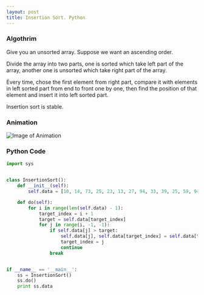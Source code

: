 ```yaml
---
layout: post
title: Insertion Sort. Python
---
```


### Algothrim

Give you an unsorted array. Suppose we want an ascending order.

Divide the array into two parts, one is sorted which take left part of the array, another one is unsorted which take right part of the array.

Every time, chose the first element from right part, compare it with elements in left sorted part from end to front one by one, then find the position of that element and insert it into left sorted part.

Insertion sort is stable.


### Animation

![Image of Animation](https://upload.wikimedia.org/wikipedia/commons/0/0f/Insertion-sort-example-300px.gif)

### Python Code

```python
import sys


class InsertionSort():
    def __init__(self):
        self.data = [10, 14, 73, 25, 23, 13, 27, 94, 33, 39, 25, 59, 94, 65, 82, 45]

    def do(self):
        for i in range(len(self.data) - 1):
            target_index = i + 1
            target = self.data[target_index]
            for j in range(i, -1, -1):
                if self.data[j] > target:
                    self.data[j], self.data[target_index] = self.data[target_index], self.data[j]
                    target_index = j
                    continue
                break


if __name__ == '__main__':
    ss = InsertionSort()
    ss.do()
    print ss.data
```
